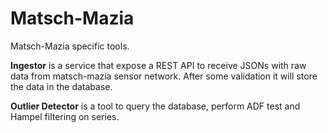# Matsch-Mazia

Matsch-Mazia specific tools.

**Ingestor** is a service that expose a REST API to receive JSONs with raw data from matsch-mazia sensor network. After some validation it will store the data in the database.

**Outlier Detector** is a tool to query the database, perform ADF test and Hampel filtering on series.